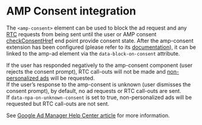 <!---
Copyright 2018 The AMP HTML Authors. All Rights Reserved.

Licensed under the Apache License, Version 2.0 (the "License");
you may not use this file except in compliance with the License.
You may obtain a copy of the License at

      http://www.apache.org/licenses/LICENSE-2.0

Unless required by applicable law or agreed to in writing, software
distributed under the License is distributed on an "AS-IS" BASIS,
WITHOUT WARRANTIES OR CONDITIONS OF ANY KIND, either express or implied.
See the License for the specific language governing permissions and
limitations under the License.
-->

# AMP Consent integration

The `<amp-consent>` element can be used to block the ad request and any
[RTC](./doubleclick-rtc.md) requests from being sent until the user or AMP
consent
[checkConsentHref](https://github.com/ampproject/amphtml/blob/master/extensions/amp-consent/amp-consent.md#consent-configuration)
end point provide consent state. After the amp-consent extension has been
configured (please refer to its
[documentation](https://github.com/ampproject/amphtml/blob/master/extensions/amp-consent/amp-consent.md)),
it can be linked to the amp-ad element via the `data-block-on-consent`
attribute.

If the user has responded negatively to the amp-consent component (user rejects
the consent prompt), RTC call-outs will not be made and
[non-personalized ads](https://support.google.com/dfp_premium/answer/9005435)
will be requested.  
If the user’s response to the amp-consent is unknown (user dismisses the consent
prompt), by default, no ad requests or RTC call-outs are sent.  
If `data-npa-on-unknown-consent` is set to true, non-personalized ads will be
requested but RTC call-outs are not sent.

See
[Google Ad Manager Help Center article](https://support.google.com/dfp_premium/answer/7678538)
for more information.

